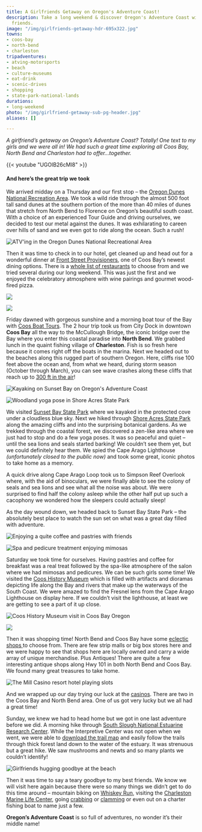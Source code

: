 ```yaml
---
title: A Girlfriends Getaway on Oregon's Adventure Coast!
description: Take a long weekend & discover Oregon's Adventure Coast with your best
  friends.
image: "/img/girlfriends-getaway-hdr-695x322.jpg"
towns:
- coos-bay
- north-bend
- charleston
tripadventures:
- atving-motorsports
- beach
- culture-museums
- eat-drink
- scenic-drives
- shopping
- state-park-national-lands
durations:
- long-weekend
photo: "/img/girlfriend-getaway-sub-pg-header.jpg"
aliases: []

---
```

_A girlfriend’s getaway on Oregon’s Adventure Coast? Totally! One text to my girls and we were all in! We had such a great time exploring all Coos Bay, North Bend and Charleston had to offer…together._

{{< youtube "UGOlB26cMl8" >}}<br>

#### And here’s the great trip we took

We arrived midday on a Thursday and our first stop – the [Oregon Dunes National Recreation Area](/tripideas/oregon-dunes-national-recreation-area/).  We took a wild ride through the almost 500 foot tall sand dunes at the southern portion of the more than 40 miles of dunes that stretch from North Bend to Florence on Oregon’s beautiful south coast. With a choice of an experienced Tour Guide and driving ourselves, we decided to test our metal against the dunes. It was exhilarating to careen over hills of sand and we even got to ride along the ocean. Such a rush!

![ATV'ing in the Oregon Dunes National Recreational Area](/img/dunes-three-images.jpg)

Then it was time to check in to our hotel, get cleaned up and head out for a wonderful dinner at [Front Street Provisioners](http://frontstreetprovisioners.com/), one of Coos Bay’s newest dining options. There is a [whole list of restaurants](/dining/) to choose from and we tried several during our long weekend. This was just the first and we enjoyed the celebratory atmosphere with wine pairings and gourmet wood-fired pizza.

![](/img/dinner-two-images.jpg)

![](/img/boating-two-images-03.jpg)

Friday dawned with gorgeous sunshine and a morning boat tour of the Bay with [Coos Boat Tours](https://www.coosboattours.com/). The 2 hour trip took us from City Dock in downtown **Coos Bay** all the way to the McCullough Bridge, the iconic bridge over the Bay where you enter this coastal paradise into **North Bend**. We grabbed lunch in the quaint fishing village of **Charleston**. Fish is so fresh here because it comes right off the boats in the marina. Next we headed out to the beaches along this rugged part of southern Oregon. Here, cliffs rise 100 feet above the ocean and, from what we heard, during storm season (October through March), you can see wave crashes along these cliffs that reach up to [300 ft in the air](/storm-watching/)!

![Kayaking on Sunset Bay on Oregon's Adventure Coast](/img/kayaking-side-by-side.jpg)

![Woodland yoga pose in Shore Acres State Park](/img/woodland-yoga-695w.jpg)

We visited [Sunset Bay State Park](/state-parks-and-national-lands/) where we kayaked in the protected cove under a cloudless blue sky. Next we hiked through [Shore Acres State Park](/state-parks-and-national-lands/) along the amazing cliffs and into the surprising botanical gardens. As we trekked through the coastal forest, we discovered a zen-like area where we just had to stop and do a few yoga poses. It was so peaceful and quiet – until the sea lions and seals started barking! We couldn’t see them yet, but we could definitely hear them. We spied the Cape Arago Lighthouse _(unfortunately closed to the public now)_ and took some great, iconic photos to take home as a memory.

A quick drive along Cape Arago Loop took us to Simpson Reef Overlook where, with the aid of binoculars, we were finally able to see the colony of seals and sea lions and see what all the noise was about. We were surprised to find half the colony asleep while the other half put up such a cacophony we wondered how the sleepers could actually sleep!

As the day wound down, we headed back to Sunset Bay State Park – the absolutely best place to watch the sun set on what was a great day filled with adventure.

![Enjoying a quite coffee and pastries with friends](/img/coffee-pastry-shop.jpg)

![Spa and pedicure treatment enjoying mimosas](/img/spa-pedicure-long.jpg)

Saturday we took time for ourselves. Having pastries and coffee for breakfast was a real treat followed by the spa-like atmosphere of the salon where we had mimosas and pedicures. We can be such girls some time! We visited the [Coos History Museum](https://cooshistory.org/) which is filled with artifacts and dioramas depicting life along the Bay and rivers that make up the waterways of the South Coast. We were amazed to find the Fresnel lens from the Cape Arago Lighthouse on display here. If we couldn’t visit the lighthouse, at least we are getting to see a part of it up close.

![Coos History Museum visit in Coos Bay Oregon](/img/museum-collage-two-images.jpg)

![](/img/shopping-girlfriends-north-bend.jpg)

Then it was shopping time! North Bend and Coos Bay have some [eclectic shops ](/shopping/)to choose from. There are few strip malls or big box stores here and we were happy to see that shops here are locally owned and carry a wide array of unique merchandise. Plus Antiques! There are quite a few interesting antique shops along Hwy 101 in both North Bend and Coos Bay. We found many great treasures to take home.

![The Mill Casino resort hotel playing slots](/img/casino-slotmachine-03.jpg)

And we wrapped up our day trying our luck at the [casinos](/gaming/). There are two in the Coos Bay and North Bend area. One of us got very lucky but we all had a great time!

Sunday, we knew we had to head home but we got in one last adventure before we did. A morning hike through [South Slough National Estuarine Research Center](https://www.oregon.gov/dsl/SS/Pages/About.aspx). While the Interpretive Center was not open when we went, we were able to [download the trail map](https://www.oregon.gov/dsl/SS/Documents/south_slough_brochure_0415.pdf) and easily follow the trails through thick forest land down to the water of the estuary. It was strenuous but a great hike. We saw mushrooms and newts and so many plants we couldn’t identify!

![Girlfriends hugging goodbye at the beach](/img/girlfriends-hug-at-beach.jpg)

Then it was time to say a teary goodbye to my best friends. We know we will visit here again because there were so many things we didn’t get to do this time around – mountain biking on [Whiskey Run](https://www.oregonsadventurecoast.com/cycling/), visiting the [Charleston Marine Life Center](http://www.charlestonmarinelifecenter.com/), going [crabbing](/crabbing-clamming/) or [clamming](/clamming/) or even out on a charter fishing boat to name just a few.

**Oregon’s Adventure Coast** is so full of adventures, no wonder it’s their middle name!